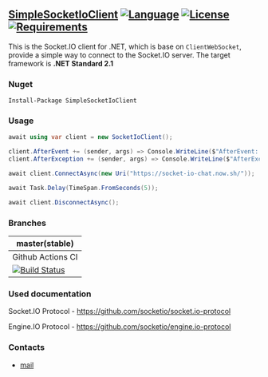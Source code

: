 ## [SimpleSocketIoClient](https://github.com/HavenDV/SimpleSocketIoClient/) [![Language](https://img.shields.io/badge/language-C%23-blue.svg?style=flat-square)](https://github.com/HavenDV/SimpleSocketIoClient/search?l=C%23&o=desc&s=&type=Code) [![License](https://img.shields.io/github/license/HavenDV/SimpleSocketIoClient.svg?label=License&maxAge=86400)](LICENSE.md) [![Requirements](https://img.shields.io/badge/Requirements-.NET%20Standard%202.1-blue.svg)](https://github.com/dotnet/standard/blob/master/docs/versions/netstandard2.1.md)

This is the Socket.IO client for .NET, which is base on `ClientWebSocket`, provide a simple way to connect to the Socket.IO server. The target framework is **.NET Standard 2.1**

### Nuget

```
Install-Package SimpleSocketIoClient
```

### Usage

```cs
await using var client = new SocketIoClient();

client.AfterEvent += (sender, args) => Console.WriteLine($"AfterEvent: {args.Value}");
client.AfterException += (sender, args) => Console.WriteLine($"AfterException: {args.Value}");

await client.ConnectAsync(new Uri("https://socket-io-chat.now.sh/"));

await Task.Delay(TimeSpan.FromSeconds(5));

await client.DisconnectAsync();
```

### Branches

|   master(stable)  |
|-------------------|
| Github Actions CI |
| [![Build Status](https://github.com/HavenDV/SimpleSocketIoClient/workflows/.NET%20Core/badge.svg?branch=master)](https://github.com/HavenDV/SimpleSocketIoClient/actions?query=workflow%3A%22.NET+Core%22) |

### Used documentation

Socket.IO Protocol - https://github.com/socketio/socket.io-protocol

Engine.IO Protocol - https://github.com/socketio/engine.io-protocol

### Contacts
* [mail](mailto:havendv@gmail.com)